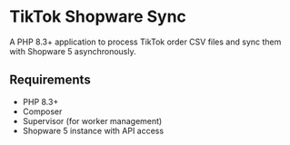 # TikTok Shopware Sync

A PHP 8.3+ application to process TikTok order CSV files and sync them with Shopware 5 asynchronously.

## Requirements
- PHP 8.3+
- Composer
- Supervisor (for worker management)
- Shopware 5 instance with API access
